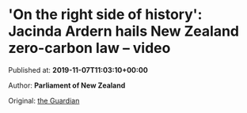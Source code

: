 
# 'On the right side of history': Jacinda Ardern hails New Zealand zero-carbon law – video

Published at: **2019-11-07T11:03:10+00:00**

Author: **Parliament of New Zealand**

Original: [the Guardian](https://www.theguardian.com/world/video/2019/nov/07/on-the-right-side-of-history-jacinda-arden-hails-new-zealand-zero-carbon-law-video)


